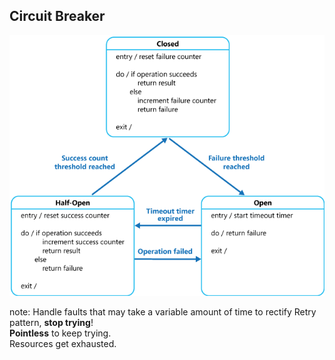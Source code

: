 ##  Circuit Breaker

![Circuit Breaker](../resources/images/circuit-breaker.png)

note:
Handle faults that may take a variable amount of time to rectify
Retry pattern, __stop trying__!  
__Pointless__ to keep trying.  
Resources get exhausted.
